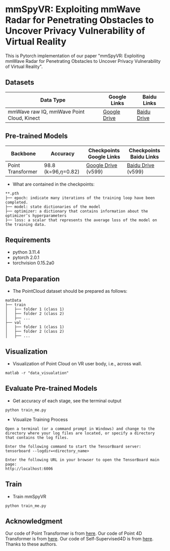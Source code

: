 # mmSpyVR: Exploiting mmWave Radar for Penetrating Obstacles to Uncover Privacy Vulnerability of Virtual Reality

This is Pytorch implementation of our paper "mmSpyVR: Exploiting mmWave Radar for Penetrating Obstacles to Uncover Privacy Vulnerability of Virtual Reality".
## Datasets

| Data Type | Google Links | Baidu Links                                                 |
|------------------|-------------------|-------------------------------------------------------------------------|
| mmWave raw IQ, mmWave Point Cloud, Kinect | [Google Drive](https://drive.google.com/drive/folders/1Hk5WnxPbsS_3Ilbs9x-ut50CIZU6m9Ns?usp=sharing) | [Baidu Drive](https://pan.baidu.com/s/1lbIBcwvK1LpAyI_cy62UUA?pwd=o3g5) |

## Pre-trained Models

| Backbone | Accuracy	                | Checkpoints Google Links | Checkpoints Baidu Links                                                 |
|---|--------------------------|-------------------|-------------------------------------------------------------------------|
| Point Transformer   | 98.8 (k=96,$\eta$=0.82) | [Google Drive](https://drive.google.com/file/d/19yV-4ChD2RLsMBLYPeEPjnDua8wJQtbZ/view?usp=sharing) (v599) | [Baidu Drive](https://pan.baidu.com/s/1k01fexEuOZIGssj_GvlOwQ?pwd=mpjx) (v599) |
- What are contained in the checkpoints:

```
**.pth
├── epoch: indicate many iterations of the training loop have been completed.
├── model: state dictionaries of the model
├── optimizer: a dictionary that contains information about the optimizer’s hyperparameters
├── loss: a scalar that represents the average loss of the model on the training data.
```

## Requirements
- python 3.11.4
- pytorch 2.0.1
- torchvision 0.15.2a0

## Data Preparation
- The PointCloud dataset should be prepared as follows:
```
matData
├── train
│   ├── folder 1 (class 1)
│   ├── folder 2 (class 2)
│   ├── ...
├── val
│   ├── folder 1 (class 1)
│   ├── folder 2 (class 2)
│   ├── ...

```

## Visualization
- Visualization of Point Cloud on VR user body, i.e., across wall.

```
matlab -r "data_visualation"
```

## Evaluate Pre-trained Models
- Get accuracy of each stage, see the terminal output
```
python train_me.py
```
- Visualize Training Process
```
Open a terminal (or a command prompt in Windows) and change to the directory where your log files are located, or specify a directory that contains the log files.

Enter the following command to start the TensorBoard server:
tensorboard --logdir=<directory_name>

Enter the following URL in your browser to open the TensorBoard main page:
http://localhost:6006
```

## Train
- Train mmSpyVR
```
python train_me.py
```


## Acknowledgment
Our code of Point Transformer is from [here](https://github.com/POSTECH-CVLab/point-transformer). Our code of Point 4D Transformer is from [here](https://github.com/hehefan/P4Transformer). Our code of Self-Supervised4D is from [here](https://github.com/dongyh20/C2P). Thanks to these authors. 

